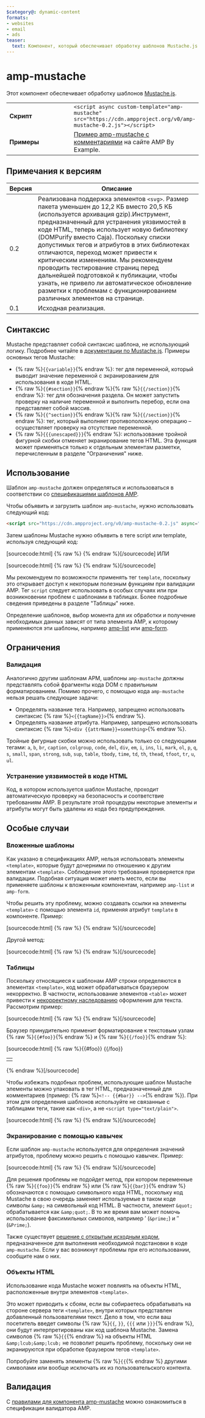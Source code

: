 ```yaml
---
$category@: dynamic-content
formats:
- websites
- email
- ads
teaser:
  text: Компонент, который обеспечивает обработку шаблонов Mustache.js
---
```




<!--
       Copyright 2016 The AMP HTML Authors. All Rights Reserved.

       Licensed under the Apache License, Version 2.0 (the "License");
     you may not use this file except in compliance with the License.
     You may obtain a copy of the License at

     http://www.apache.org/licenses/LICENSE-2.0

     Unless required by applicable law or agreed to in writing, software
     distributed under the License is distributed on an "AS-IS" BASIS,
     WITHOUT WARRANTIES OR CONDITIONS OF ANY KIND, either express or implied.
     See the License for the specific language governing permissions and
     limitations under the License.
-->

# amp-mustache

Этот компонент обеспечивает обработку шаблонов [Mustache.js](https://github.com/janl/mustache.js/).

<table>
  <tr>
    <td width="40%"><strong>Скрипт</strong></td>
    <td>
      <div>
      <code>&lt;script async custom-template="amp-mustache" src="https://cdn.ampproject.org/v0/amp-mustache-0.2.js">&lt;/script></code>
      </div>
    </td>
  </tr>
  <tr>
    <td width="40%"><strong>Примеры</strong></td>
    <td><a href="https://ampbyexample.com/components/amp-mustache/">Пример amp-mustache с комментариями</a> на сайте AMP By Example.</td>
  </tr>
</table>


## Примечания к версиям

| Версия | Описание |
|-------|-----|
| 0.2 | Реализована поддержка элементов `<svg>`. Размер пакета уменьшен до 12,2 КБ вместо 20,5 КБ (используется архивация gzip).Инструмент, предназначенный для устранения уязвимостей в коде HTML, теперь использует новую библиотеку (DOMPurify вместо Caja). Поскольку списки допустимых тегов и атрибутов в этих библиотеках отличаются, переход может привести к критическим изменениям. Мы рекомендуем проводить тестирование страниц перед дальнейшей подготовкой к публикации, чтобы узнать, не привело ли автоматическое обновление разметки к проблемам с функционированием различных элементов на странице. |
| 0.1 | Исходная реализация. |

## Синтаксис

Mustache представляет собой синтаксис шаблона, не использующий логику. Подробнее читайте в [документации по Mustache.js](https://github.com/janl/mustache.js/). Примеры основных тегов Mustache:

* {% raw %}`{{variable}}`{% endraw %}: тег для переменной, который выводит значение переменной с экранированием для использования в коде HTML.
* {% raw %}`{{#section}}`{% endraw %}{% raw %}`{{/section}}`{% endraw %}: тег для обозначения раздела. Он может запустить проверку на наличие переменной и выполнить перебор, если она представляет собой массив.
* {% raw %}`{{^section}}`{% endraw %}{% raw %}`{{/section}}`{% endraw %}: тег, который выполняет противоположную операцию – осуществляет проверку на отсутствие переменной.
* {% raw %}`{{{unescaped}}}`{% endraw %}: использование тройной фигурной скобки отменяет экранирование тегов HTML. Эта функция может применяться только к отдельным элементам разметки, перечисленным в разделе "Ограничения" ниже.

## Использование

Шаблон `amp-mustache` должен определяться и использоваться в соответствии со [спецификациями шаблонов AMP](https://github.com/ampproject/amphtml/blob/master/spec/amp-html-templates.md).

Чтобы объявить и загрузить шаблон `amp-mustache`, нужно использовать следующий код:

```html
<script src="https://cdn.ampproject.org/v0/amp-mustache-0.2.js" async="" custom-template="amp-mustache"></script>
```

Затем шаблоны Mustache нужно объявить в теге script или template, используя следующий код:

[sourcecode:html]
{% raw %}<!-- Using template tag. -->
<template type="amp-mustache">
  Hello {{world}}!
</template>
{% endraw %}[/sourcecode]
ИЛИ

<!-- Using script tag. -->
[sourcecode:html]
{% raw %}<script type="text/plain" template="amp-mustache">
  Hello {{world}}!
</script>
{% endraw %}[/sourcecode]

Мы рекомендуем по возможности применять тег `template`, поскольку это открывает доступ к некоторым полезным функциям при валидации AMP. Тег `script` следует использовать в особых случаях или при возникновении проблем с шаблонами в таблицах. Более подробные сведения приведены в разделе "Таблицы" ниже.

Определение шаблонов, выбор момента для их обработки и получение необходимых данных зависят от типа элемента AMP, к которому применяются эти шаблоны, например [amp-list](amp-list.md) или [amp-form](amp-form.md).

## Ограничения

### Валидация

Аналогично другим шаблонам APM, шаблоны `amp-mustache` должны представлять собой фрагменты кода DOM с правильным форматированием. Помимо прочего, с помощью кода `amp-mustache` нельзя решать следующие задачи:

* Определять название тега. Например, запрещено использовать синтаксис {% raw %}`<{{tagName}}>`{% endraw %}.
* Определять название атрибута. Например, запрещено использовать синтаксис {% raw %}`<div {{attrName}}=something>`{% endraw %}.

Тройные фигурные скобки можно использовать только со следующими тегами: `a`, `b`, `br`, `caption`, `colgroup`, `code`, `del`, `div`, `em`, `i`, `ins`, `li`, `mark`, `ol`, `p`, `q`, `s`, `small`, `span`, `strong`, `sub`, `sup`, `table`, `tbody`, `time`, `td`, `th`, `thead`, `tfoot`, `tr`, `u`, `ul`.

### Устранение уязвимостей в коде HTML

Код, в котором используется шаблон Mustache, проходит автоматическую проверку на безопасность и соответствие требованиям AMP. В результате этой процедуры некоторые элементы и атрибуты могут быть удалены из кода без предупреждения.

## Особые случаи

### Вложенные шаблоны

Как указано в спецификациях AMP, нельзя использовать элементы `<template>`, которые будут дочерними по отношению к другим элементам `<template>`. Соблюдение этого требования проверяется при валидации. Подобная ситуация может иметь место, если вы применяете шаблоны к вложенным компонентам, например `amp-list` и `amp-form`.

Чтобы решить эту проблему, можно создавать ссылки на элементы `<template>` с помощью элемента `id`, применяя атрибут `template` в компоненте. Пример:

[sourcecode:html]
{% raw %}<amp-list id="myList" src="https://foo.com/list.json">
  <template type="amp-mustache">
    <div>{{title}}</div>
  </template>
</amp-list>
{% endraw %}[/sourcecode]

Другой метод:

[sourcecode:html]
{% raw %}<!-- Externalize templates to avoid nesting. -->
<template type="amp-mustache" id="myTemplate">
  <div>{{title}}</div>
</template>

<amp-list id="myList" src="https://foo.com/list.json" template="myTemplate">
</amp-list>
{% endraw %}[/sourcecode]

### Таблицы

Поскольку относящиеся к шаблонам AMP строки определяются в элементах `<template>`, код может обрабатываться браузером некорректно. В частности, использование элементов `<table>` может привести к [некорректному наследованию](https://www.w3.org/TR/html5/syntax.html#unexpected-markup-in-tables) оформления для текста. Рассмотрим пример:

[sourcecode:html]
{% raw %}<template type="amp-mustache">
  <table>
    <tr>
      {{#foo}}<td></td>{{/foo}}
    </tr>
  </table>
</template>
{% endraw %}[/sourcecode]

Браузер принудительно применит форматирование к текстовым узлам {% raw %}`{{#foo}}`{% endraw %} и {% raw %}`{{/foo}}`{% endraw %}:

[sourcecode:html]
{% raw %}{{#foo}}
{{/foo}}
<table>
  <tr>
    <td></td>
  </tr>
</table>
{% endraw %}[/sourcecode]


Чтобы избежать подобных проблем, использующие шаблон Mustache элементы можно упаковать в тег HTML, предназначенный для комментариев (пример: {% raw %}`<!-- {{#bar}} -->`{% endraw %}). При этом для определения шаблонов используйте не связанные с таблицами теги, такие как `<div>`, а не `<script type="text/plain">`.

[sourcecode:html]
{% raw %}<script type="text/plain" template="amp-mustache">
  <table>
    <tr>
      {{#foo}}<td></td>{{/foo}}
    </tr>
  </table>
</script>
{% endraw %}[/sourcecode]

### Экранирование с помощью кавычек

Если шаблон `amp-mustache` используется для определения значений атрибутов, проблему можно решить с помощью кавычек. Пример:

[sourcecode:html]
{% raw %}<template type="amp-mustache">
  <!-- A double-quote (") in foo will cause malformed HTML. -->
  <amp-img alt="{{foo}}" src="example.jpg" width=100 height=100></amp-img>

  <!-- A single-quote (') or double-quote (") in bar will cause an AMP runtime parse error. -->
  <button on="tap:AMP.setState({foo: '{{bar}}'})">Click me</button>
</template>
{% endraw %}[/sourcecode]

Для решения проблемы не подойдет метод, при котором переменные {% raw %}`{{foo}}`{% endraw %} или {% raw %}`{{bar}}`{% endraw %} обозначаются с помощью символьного кода HTML, поскольку код Mustache в свою очередь заменяет используемые в таком коде символы `&amp;` на символьный код HTML. В частности, элемент `&quot;` обрабатывается как `&amp;quot;`. В то же время вам может помочь использование факсимильных символов, например ′ (`&prime;`) и ″ (`&Prime;`).

Также существует [решение с открытым исходным кодом](https://github.com/ampproject/amphtml/issues/8395), предназначенное для выполнения необходимой подстановки в коде `amp-mustache`. Если у вас возникнут проблемы при его использовании, сообщите нам о них.

### Объекты HTML

Использование кода Mustache может повлиять на объекты HTML, расположенные внутри элементов `<template>`.

Это может приводить к сбоям, если вы собираетесь обрабатывать на стороне сервера теги `<template>`, внутри которых представлен добавленный пользователями текст. Дело в том, что если ваш посетитель введет символы {% raw %}`{{`, `}}`, `{{{` или `}}}`{% endraw %}, они будут интерпретированы как код шаблона Mustache. Замена символов {% raw %}`{{`{% endraw %} на объекты HTML `&amp;lcub;&amp;lcub;` не позволит решить проблему, поскольку они не экранируются при обработке браузером тегов `<template>`.

Попробуйте заменять элементы {% raw %}`{{`{% endraw %} другими символами или вообще исключать их из пользовательского контента.

## Валидация

С [правилами для компонента amp-mustache](https://github.com/ampproject/amphtml/blob/master/extensions/amp-mustache/validator-amp-mustache.protoascii) можно ознакомиться в спецификации валидатора AMP.
